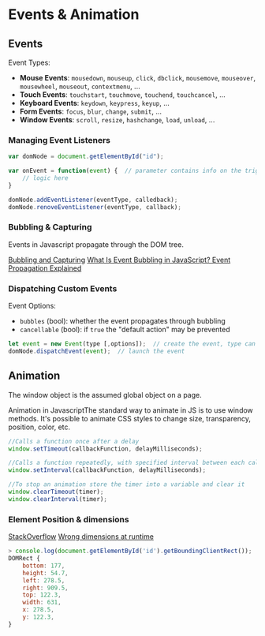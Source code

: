 # Events & Animation

## Events

Event Types:

- **Mouse Events**: `mousedown`, `mouseup`, `click`, `dbclick`, `mousemove`, `mouseover`, `mousewheel`, `mouseout`, `contextmenu`, ...
- **Touch Events**: `touchstart`, `touchmove`, `touchend`, `touchcancel`, ...
- **Keyboard Events**: `keydown`, `keypress`, `keyup`, ...
- **Form Events**: `focus`, `blur`, `change`, `submit`, ...
- **Window Events**: `scroll`, `resize`, `hashchange`, `load`, `unload`, ...

### Managing Event Listeners

```js
var domNode = document.getElementById("id");

var onEvent = function(event) {  // parameter contains info on the triggered event
    // logic here
}

domNode.addEventListener(eventType, calledback);
domNode.renoveEventListener(eventType, callback);
```

### Bubbling & Capturing

Events in Javascript propagate through the DOM tree.

[Bubbling and Capturing](https://javascript.info/bubbling-and-capturing)
[What Is Event Bubbling in JavaScript? Event Propagation Explained](https://www.sitepoint.com/event-bubbling-javascript/)

### Dispatching Custom Events

Event Options:

- `bubbles` (bool): whether the event propagates through bubbling
- `cancellable` (bool): if `true` the "default action" may be prevented

```js
let event = new Event(type [,options]);  // create the event, type can be custom
domNode.dispatchEvent(event);  // launch the event
```

## Animation

The window object is the assumed global object on a page.

Animation in JavascriptThe standard way to animate in JS is to use window methods.
It's possible to animate CSS styles to change size, transparency, position, color, etc.

```js
//Calls a function once after a delay
window.setTimeout(callbackFunction, delayMilliseconds);

//Calls a function repeatedly, with specified interval between each call
window.setInterval(callbackFunction, delayMilliseconds);

//To stop an animation store the timer into a variable and clear it
window.clearTimeout(timer);
window.clearInterval(timer);
```

### Element Position & dimensions

[StackOverflow](https://stackoverflow.com/a/294273/8319610)
[Wrong dimensions at runtime](https://stackoverflow.com/a/46772849/8319610)

```js
> console.log(document.getElementById('id').getBoundingClientRect());
DOMRect {
    bottom: 177,
    height: 54.7,
    left: 278.5,​
    right: 909.5,
    top: 122.3,
    width: 631,
    x: 278.5,
    y: 122.3,
}
```
